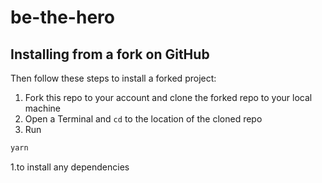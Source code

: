 # be-the-hero

## Installing from a fork on GitHub


Then follow these steps to install a forked project:

1. Fork this repo to your account and clone the forked repo to your local machine
1. Open a Terminal and `cd` to the location of the cloned repo
1. Run 
```sh
yarn
```
1.to install any dependencies
